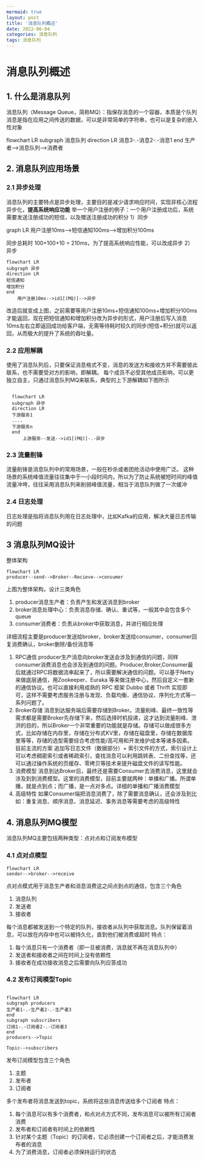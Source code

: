 ```yaml
---
mermaid: true
layout: post
title: '消息队列概述'
date: 2022-06-04
categories: 消息队列
tags: 消息队列
---
```

# 消息队列概述
## 1. 什么是消息队列
消息队列（Message Queue，简称MQ）：指保存消息的一个容器，本质是个队列
消息是指在应用之间传送的数据，可以是非常简单的字符串，也可以是复杂的嵌入性对象
<script src='https://unpkg.com/mermaid@7.1.2/dist/mermaid.min.js'></script>
<script>mermaid.initialize({startOnLoad:true});</script>
<div class="mermaid">
flowchart LR  
    subgraph 消息队列
    direction LR
    消息3-.-消息2-.-消息1
    end
    生产者-->消息队列-->消费者
</div>


## 2. 消息队列应用场景
### 2.1 异步处理
消息队列的主要特点是异步处理，主要目的是减少请求响应时间，实现非核心流程异步化，**提高系统响应功能**
举一个用户注册的例子：一个用户注册成功后，系统需要发送注册成功的短信，以及赠送注册成功的积分
  1）同步
  <script src='https://unpkg.com/mermaid@7.1.2/dist/mermaid.min.js'></script>
<script>mermaid.initialize({startOnLoad:true});</script>
<div class="mermaid">
 graph LR
  用户注册10ms-->短信通知100ms-->增加积分100ms
</div>

  同步总耗时 100+100+10 = 210ms，为了提高系统响应性能，可以改成异步
  2）异步
  ```mermaid
  flowchart LR
  subgraph 异步
  direction LR
  短信通知
  增加积分
  end
      用户注册10ms-->id1[(MQ)]-->异步
  ```
  改造后就变成上图，之前需要等用户注册10ms+短信通知100ms+增加积分100ms才能返回，现在把短信通知和增加积分改为异步的形式，用户注册后写入消息10ms左右立即返回成功给客户端，无需等待耗时较久的同步(短信+积分)就可以返回，从而极大的提升了系统的吞吐量。
### 2.2 应用解耦
使用了消息队列后，只要保证消息格式不变，消息的发送方和接收方并不需要彼此联系，也不需要受对方的影响，即解耦。
每个成员不必受其他成员影响，可以更独立自主，只通过消息队列MQ来联系，典型的上下游解耦如下图所示
```mermaid

  flowchart LR
  subgraph 异步
  direction LR
  下游服务1
  ....
  下游服务n
  end
      上游服务--发送-->id1[(MQ)]-.-异步
  ```

### 2.3 流量削锋
流量削锋是消息队列中的常用场景，一般在秒杀或者团抢活动中使用广泛。
这种场景的系统峰值流量往往集中于一小段时间内，所以为了防止系统被短时间的峰值流量冲垮，往往采用消息队列来削弱峰值流量，相当于消息队列做了一次缓冲

### 2.4 日志处理
日志处理是指将消息队列用在日志处理中，比如Kafka的应用，解决大量日志传输的问题
## 3 消息队列MQ设计
整体架构
```mermaid
flowchart LR
producer--send-->Broker--Recieve-->consumer
```
上图为整体架构，设计三类角色
1. producer消息生产者：负责产生和发送消息到broker
2. broker消息处理中心：负责消息存储、确认、重试等，一般其中会包含多个queue
3. consumer消费者：负责从broker中获取消息，并进行相应处理

详细流程主要是producer发送给broker，broker发送给consumer，consumer回复消费确认，broker删除/备份消息等
1. RPC通信
producer生产消息向broker发送会涉及到通信的问题，同样consumer消费消息也会涉及到通信的问题。Producer,Broker,Consumer最后就通过RPC将数据流串起来了，所以需要解决通信的问题。可以基于Netty 来做底层通信，用Zookeeper、Euraka 等来做注册中心，然后自定义一套新的通信协议。也可以直接利用成熟的 RPC 框架 Dubbo 或者
Thrift 实现即可，这样不需要考虑服务注册与发现、负载均衡、通信协议、序列化方式等一系列问题了。
2. Broker存储
消息到达服务端后需要存储到Broker。流量削峰、最终一致性等需求都是需要Broker先存储下来，然后选择时机投递，这才达到流量削峰、泄洪的目的，所以Broker一个非常重要的功能就是存储。存储可以做成很多方式，比如存储在内存里，存储在分布式KV里，存储在磁盘里，存储在数据库里等等，存储的选型需要综合考虑性能/高可用和开发维护成本等诸多因素。目前主流的方案 追加写日志文件（数据部分）+ 索引文件的方式，索引设计上可以考虑稠密索引或者稀疏索引，查找消息可以利用跳转表、二份查找等，还可以通过操作系统的页缓存、零拷贝等技术来提升磁盘文件的读写性能。
3. 消费模型
消息到达Broker后，最终还是需要Consumer去消费消息，这里就会涉及到到消费模型。这里的消费模型，目前主要就两种：单播和广播。所谓单播，就是点到点；而广播，是一点对多点。详细的单播和广播消费模型
4. 高级特性
如果Consumer端把消息消费了，除了需要消息确认，还会涉及到比如：重复消息、顺序消息、消息延迟、事务消息等需要考虑的高级特性
## 4. 消息队列MQ模型
消息队列MQ主要包括两种类型：点对点和订阅发布模型
### 4.1 点对点模型
```mermaid
flowchart LR
sender-->broker-->receive
```
点对点模式用于消息生产者和消息消费这之间点到点的通信，包含三个角色
1. 消息队列
2. 发送者
3. 接收者

每个消息都被发送到一个特定的队列，接收者从队列中获取消息。队列保留着消息，可以放在内存中也可以被持久化，直到他们被消费或超时
特点：
1. 每个消息只有一个消费者（即一旦被消费，消息就不再在消息队列中）
2. 发送者和接收者之间在时间上没有依赖性
3. 接收者在成功接收消息之后需要向队列应答成功
### 4.2 发布订阅模型Topic
```mermaid

flowchart LR
subgraph producers
生产者1-.-生产者2-.-生产者3
end
subgraph subscribers
订阅1-.-订阅者2-.-订阅者3
end
producers-->Topic

Topic-->subscribers
```
发布订阅模型包含三个角色
1. 主题
2. 发布者
3. 订阅者

多个发布者将消息发送到topic，系统将这些消息传送给多个订阅者
特点：
1. 每个消息可以有多个消费者，和点对点方式不同，发布消息可以被所有订阅者消费
2. 发布者和订阅者有时间上的依赖性
3. 针对某个主题（Topic）的订阅者，它必须创建一个订阅者之后，才能消费发布者的消息
4. 为了消费消息，订阅者必须保持运行的状态
